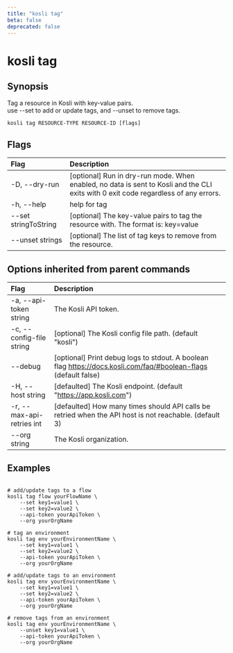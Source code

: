 ```yaml
---
title: "kosli tag"
beta: false
deprecated: false
---
```


# kosli tag

## Synopsis

Tag a resource in Kosli with key-value pairs.  
use --set to add or update tags, and --unset to remove tags.


```shell
kosli tag RESOURCE-TYPE RESOURCE-ID [flags]
```

## Flags
| Flag | Description |
| :--- | :--- |
|    -D, --dry-run  |  [optional] Run in dry-run mode. When enabled, no data is sent to Kosli and the CLI exits with 0 exit code regardless of any errors.  |
|    -h, --help  |  help for tag  |
|        --set stringToString  |  [optional] The key-value pairs to tag the resource with. The format is: key=value  |
|        --unset strings  |  [optional] The list of tag keys to remove from the resource.  |


## Options inherited from parent commands
| Flag | Description |
| :--- | :--- |
|    -a, --api-token string  |  The Kosli API token.  |
|    -c, --config-file string  |  [optional] The Kosli config file path. (default "kosli")  |
|        --debug  |  [optional] Print debug logs to stdout. A boolean flag https://docs.kosli.com/faq/#boolean-flags (default false)  |
|    -H, --host string  |  [defaulted] The Kosli endpoint. (default "https://app.kosli.com")  |
|    -r, --max-api-retries int  |  [defaulted] How many times should API calls be retried when the API host is not reachable. (default 3)  |
|        --org string  |  The Kosli organization.  |


## Examples

```shell

# add/update tags to a flow
kosli tag flow yourFlowName \
	--set key1=value1 \
	--set key2=value2 \
	--api-token yourApiToken \
	--org yourOrgName

# tag an environment
kosli tag env yourEnvironmentName \
	--set key1=value1 \
	--set key2=value2 \
	--api-token yourApiToken \
	--org yourOrgName

# add/update tags to an environment
kosli tag env yourEnvironmentName \
	--set key1=value1 \
	--set key2=value2 \
	--api-token yourApiToken \
	--org yourOrgName

# remove tags from an environment
kosli tag env yourEnvironmentName \
	--unset key1=value1 \
	--api-token yourApiToken \
	--org yourOrgName

```

